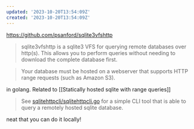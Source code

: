 ```yaml
---
updated: '2023-10-20T13:54:09Z'
created: '2023-10-20T13:54:09Z'
---
```

https://github.com/psanford/sqlite3vfshttp

> sqlite3vfshttp is a sqlite3 VFS for querying remote databases over http(s). This allows you to perform queries without needing to download the complete database first.

> Your database must be hosted on a webserver that supports HTTP range requests (such as Amazon S3).

in golang. Related to [[Statically hosted sqlite with range queries]]

> See [sqlitehttpcli/sqlitehttpcli.go](https://github.com/psanford/sqlite3vfshttp/blob/main/sqlitehttpcli/sqlitehttpcli.go) for a simple CLI tool that is able to query a remotely hosted sqlite database.

neat that you can do it locally!